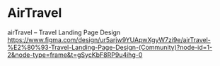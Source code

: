 # AirTravel
airTravel – Travel Landing Page Design
https://www.figma.com/design/ur5arjw9YUApwXgyW7zi9e/airTravel-%E2%80%93-Travel-Landing-Page-Design-(Community)?node-id=1-2&node-type=frame&t=gSycKbF8RP9u4ihg-0
